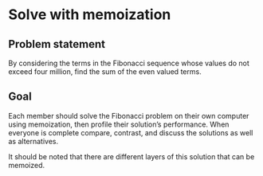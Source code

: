 # Solve with memoization

## Problem statement

By considering the terms in the Fibonacci sequence whose values do not exceed
four million, find the sum of the even valued terms.

## Goal

Each member should solve the Fibonacci problem on their own computer using
memoization, then profile their solution’s performance. When everyone is
complete compare, contrast, and discuss the solutions as well as alternatives.

It should be noted that there are different layers of this solution that can be
memoized.
